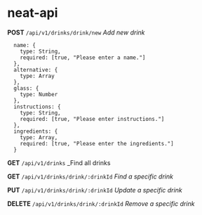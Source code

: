# neat-api

**POST** `/api/v1/drinks/drink/new` _Add new drink_

```
  name: {
    type: String,
    required: [true, "Please enter a name."]
  },
  alternative: {
    type: Array
  },
  glass: {
    type: Number
  },
  instructions: {
    type: String,
    required: [true, "Please enter instructions."]
  },
  ingredients: {
    type: Array,
    required: [true, "Please enter the ingredients."]
  }
```

**GET** `/api/v1/drinks` _Find all drinks


**GET** `/api/v1/drinks/drink/:drinkId` _Find a specific drink_


**PUT** `/api/v1/drinks/drink/:drinkId` _Update a specific drink_


**DELETE** `/api/v1/drinks/drink/:drinkId` _Remove a specific drink_
